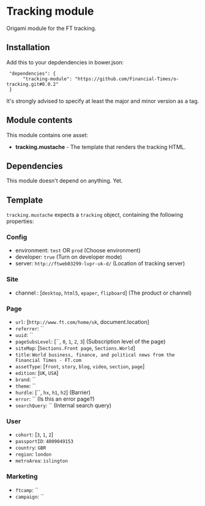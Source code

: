 # Tracking module

Origami module for the FT tracking.

## Installation

Add this to your depdendencies in bower.json:

     "dependencies": {
          "tracking-module": "https://github.com/Financial-Times/o-tracking.git#0.0.2"
     }

It's strongly advised to specify at least the major and minor version as a tag.

## Module contents

This module contains one asset:

* **tracking.mustache** - The template that renders the tracking HTML.

## Dependencies

This module doesn't depend on anything. Yet.

## Template

`tracking.mustache` expects a `tracking` object, containing the following properties:

### Config
* environment: `test` OR `prod` (Choose environment)
* developer: `true` (Turn on developer mode)
* server: `http://ftweb03299-lvpr-uk-d/` (Location of tracking server)

### Site
* channel : [`desktop`, `html5`, `epaper`, `flipboard`] (The product or channel)

### Page
* `url`: [`http://www.ft.com/home/uk`, document.location]
* `referrer`: ``
* `uuid`: ``
* `pageSubsLevel`: [``, `0`, `1`, `2`, `3`] (Subscription level of the page)
* `siteMap`: [`Sections.Front page`, `Sections.World`]
* `title`: `World business, finance, and political news from the Financial Times - FT.com`
* `assetType`: [`front`, `story`, `blog`, `video`, `section`, `page`]
* `edition`: [`UK`, `USA`]
* `brand`: ``
* `theme`: ``
* `hurdle`: [``, `hx`, `h1`, `h2`] (Barrier)
* `error`: `` (Is this an error page?)
* `searchQuery`: `` (Internal search query)

### User
* `cohort`: [`3`, `1`, `2`]
* `passportID`: `4009049153`
* `country`: `GBR`
* `region`: `london`
* `metroArea`: `islington`

### Marketing
* `ftcamp`: ``
* `campaign`: ``
